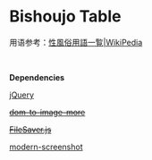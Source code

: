 # Bishoujo Table

用语参考：[性風俗用語一覧|WikiPedia](https://ja.wikipedia.org/wiki/%E6%80%A7%E9%A2%A8%E4%BF%97%E7%94%A8%E8%AA%9E%E4%B8%80%E8%A6%A7)

​    

**Dependencies**

[jQuery](https://jquery.com)

~~[dom-to-image-more](https://github.com/1904labs/dom-to-image-more)~~

~~[FileSaver.js](https://github.com/eligrey/FileSaver.js)~~

[modern-screenshot](https://github.com/qq15725/modern-screenshot)